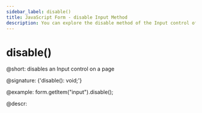 ```yaml
---
sidebar_label: disable()
title: JavaScript Form - disable Input Method 
description: You can explore the disable method of the Input control of Form in the documentation of the DHTMLX JavaScript UI library. Browse developer guides and API reference, try out code examples and live demos, and download a free 30-day evaluation version of DHTMLX Suite 7.
---
```


# disable()

@short: disables an Input control on a page

@signature: {'disable(): void;'}

@example:
form.getItem("input").disable();

@descr:
